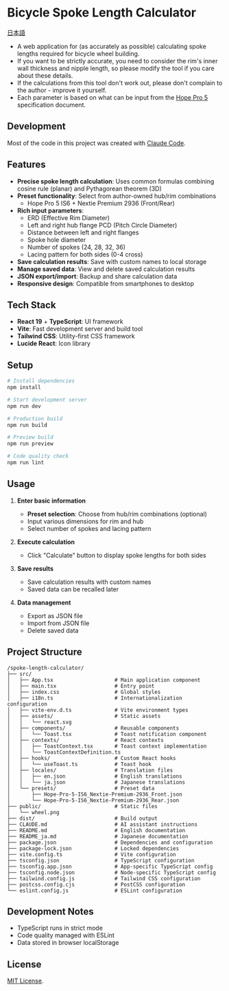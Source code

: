 # Bicycle Spoke Length Calculator

[日本語](README_ja.md)

- A web application for (as accurately as possible) calculating spoke lengths required for bicycle wheel building.
- If you want to be strictly accurate, you need to consider the rim's inner wall thickness and nipple length, so please modify the tool if you care about these details.
- If the calculations from this tool don't work out, please don't complain to the author - improve it yourself.
- Each parameter is based on what can be input from the [Hope Pro 5](https://www.hopetech.com/products/hubs/mountain-bike/pro-5-110mm-boost-front/) specification document.

## Development

Most of the code in this project was created with [Claude Code](https://claude.ai/code).

## Features

- **Precise spoke length calculation**: Uses common formulas combining cosine rule (planar) and Pythagorean theorem (3D)
- **Preset functionality**: Select from author-owned hub/rim combinations
  - Hope Pro 5 IS6 + Nextie Premium 2936 (Front/Rear)
- **Rich input parameters**:
  - ERD (Effective Rim Diameter)
  - Left and right hub flange PCD (Pitch Circle Diameter)
  - Distance between left and right flanges
  - Spoke hole diameter
  - Number of spokes (24, 28, 32, 36)
  - Lacing pattern for both sides (0-4 cross)
- **Save calculation results**: Save with custom names to local storage
- **Manage saved data**: View and delete saved calculation results
- **JSON export/import**: Backup and share calculation data
- **Responsive design**: Compatible from smartphones to desktop

## Tech Stack

- **React 19** + **TypeScript**: UI framework
- **Vite**: Fast development server and build tool
- **Tailwind CSS**: Utility-first CSS framework
- **Lucide React**: Icon library

## Setup

```bash
# Install dependencies
npm install

# Start development server
npm run dev

# Production build
npm run build

# Preview build
npm run preview

# Code quality check
npm run lint
```

## Usage

1. **Enter basic information**
   - **Preset selection**: Choose from hub/rim combinations (optional)
   - Input various dimensions for rim and hub
   - Select number of spokes and lacing pattern

2. **Execute calculation**
   - Click "Calculate" button to display spoke lengths for both sides

3. **Save results**
   - Save calculation results with custom names
   - Saved data can be recalled later

4. **Data management**
   - Export as JSON file
   - Import from JSON file
   - Delete saved data

## Project Structure

```
/spoke-length-calculator/
├── src/
│   ├── App.tsx                    # Main application component
│   ├── main.tsx                   # Entry point
│   ├── index.css                  # Global styles
│   ├── i18n.ts                    # Internationalization configuration
│   ├── vite-env.d.ts              # Vite environment types
│   ├── assets/                    # Static assets
│   │   └── react.svg
│   ├── components/                # Reusable components
│   │   └── Toast.tsx              # Toast notification component
│   ├── contexts/                  # React contexts
│   │   ├── ToastContext.tsx       # Toast context implementation
│   │   └── ToastContextDefinition.ts
│   ├── hooks/                     # Custom React hooks
│   │   └── useToast.ts            # Toast hook
│   ├── locales/                   # Translation files
│   │   ├── en.json                # English translations
│   │   └── ja.json                # Japanese translations
│   └── presets/                   # Preset data
│       ├── Hope-Pro-5-IS6_Nextie-Premium-2936_Front.json
│       └── Hope-Pro-5-IS6_Nextie-Premium-2936_Rear.json
├── public/                        # Static files
│   └── wheel.png
├── dist/                          # Build output
├── CLAUDE.md                      # AI assistant instructions
├── README.md                      # English documentation
├── README_ja.md                   # Japanese documentation
├── package.json                   # Dependencies and configuration
├── package-lock.json              # Locked dependencies
├── vite.config.ts                 # Vite configuration
├── tsconfig.json                  # TypeScript configuration
├── tsconfig.app.json              # App-specific TypeScript config
├── tsconfig.node.json             # Node-specific TypeScript config
├── tailwind.config.js             # Tailwind CSS configuration
├── postcss.config.cjs             # PostCSS configuration
└── eslint.config.js               # ESLint configuration
```

## Development Notes

- TypeScript runs in strict mode
- Code quality managed with ESLint
- Data stored in browser localStorage

## License

[MIT License](LICENSE).
